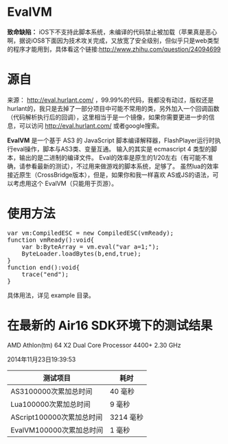 EvalVM
======

**致命缺陷：** iOS下不支持此脚本系统，未编译的代码禁止被加载（苹果真是恶心啊，据说iOS8下面因为技术攻关完成，又放宽了安全级别，但似乎只是web类型的程序才能用到，具体看这个链接:http://www.zhihu.com/question/24094699


源自
==
来源： http://eval.hurlant.com/ ，99.99%的代码，我都没有动过，版权还是hurlant的，我只是去掉了一部分项目中可能不常用的类，另外加入一个回调函数（代码解析执行后的回调），这里相当于是一个镜像，如果你需要更进一步的信息，可以访问 http://eval.hurlant.com/ 或者google搜索。


<b>EvalVM</b> 是一个基于 AS3 的 JavaScript 脚本编译解释器，FlashPlayer运行时执行eval操作，脚本与AS3类、变量互通。
输入的其实是 ecmascript 4 类型的脚本，输出的是二进制的编译文件。
Eval的效率是原生的1/20左右（有可能不准确，请参看最新的测试），不过用来做游戏的脚本系统，足够了。
虽然lua的效率接近原生（CrossBridge版本），但是，如果你和我一样喜欢 AS或JS的语法，可以考虑用这个 EvalVM（只能用于页游）。


使用方法
==
<pre>
var vm:CompiledESC = new CompiledESC(vmReady);
function vmReady():void{
	var b:ByteArray = vm.eval("var a=1;");
	ByteLoader.loadBytes(b,end,true);
}
function end():void{
	trace("end");
}
</pre>
具体用法，详见 example 目录。

在最新的 Air16 SDK环境下的测试结果
===

AMD Athlon(tm) 64 X2 Dual Core Processor 4400+ 2.30 GHz

2014年11月23日19:39:53

测试项目 | 耗时
------ | ------- 
AS3100000次累加总时间 |  40 毫秒
Lua100000次累加总时间 |  9 毫秒
AScript100000次累加总时间 |  3214 毫秒
EvalVM100000次累加总时间 |  1 毫秒
